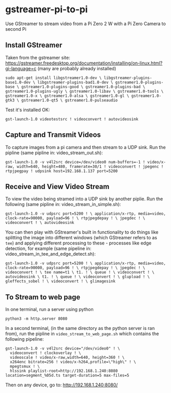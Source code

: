 # gstreamer-pi-to-pi
Use GStreamer to stream video from a Pi Zero 2 W with a Pi Zero Camera to second Pi

## Install GStreamer
Taken from the gstreamer site: https://gstreamer.freedesktop.org/documentation/installing/on-linux.html?gi-language=c
(many are probably already installed)

`sudo apt-get install libgstreamer1.0-dev \
	libgstreamer-plugins-base1.0-dev \
 	libgstreamer-plugins-bad1.0-dev \
  	gstreamer1.0-plugins-base \
   	gstreamer1.0-plugins-good \
    	gstreamer1.0-plugins-bad \
     	gstreamer1.0-plugins-ugly \
      	gstreamer1.0-libav \
       	gstreamer1.0-tools \
	gstreamer1.0-x \
 	gstreamer1.0-alsa \
  	gstreamer1.0-gl \
   	gstreamer1.0-gtk3 \
    	gstreamer1.0-qt5 \
     	gstreamer1.0-pulseaudio`

Test it's installed OK:

`gst-launch-1.0 videotestsrc ! videoconvert ! autovideosink`

## Capture and Transmit Videos
To capture images from a pi camera and then stream to a UDP sink.
Run the pipline (same pipline in: video_stream_out.sh):

`gst-launch-1.0 -v v4l2src device=/dev/video0 num-buffers=-1 ! video/x-raw, width=640, height=480, framerate=30/1 ! videoconvert ! jpegenc ! rtpjpegpay ! udpsink host=192.168.1.137 port=5200`

## Receive and View Video Stream
To view the video being stramed into a UDP sink by another piplie.
Run the following (same pipline in: video_stream_in_simple.sh):

`gst-launch-1.0 -v udpsrc port=5200 ! \
	application/x-rtp, media=video, clock-rate=90000, payload=96 ! \
	rtpjpegdepay ! \
	jpegdec ! \
	videoconvert ! \
	autovideosink`

You can then play with GStreamer's built in functionality to do things like splitting the image into different windows (which GStreamer refers to as `tee`) and applying different processing to these - processes like edge detection, for example (same pipeline in: video_stream_in_tee_and_edge_detect.sh):


`gst-launch-1.0 -v udpsrc port=5200 ! \
	application/x-rtp, media=video, clock-rate=90000, payload=96 ! \
	rtpjpegdepay ! \
	jpegdec ! \
	videoconvert ! \
	tee name=t1 \
	t1. ! \
		queue ! \
		videoconvert ! \
	autovideosink \
	t1. ! \
		queue ! \
		videoconvert ! \
		glupload ! \
		gleffects_sobel ! \
		videoconvert ! \
		glimagesink`

##


## To Stream to web page
In one terminal, run a server using python 

```
python3 -m http.server 8080
```

In a second terminal, (in the same directory as the python server is ran from), run the pipline in `video_stream_to_web_page.sh` which contains the following pipeline:
```
gst-launch-1.0 -v v4l2src device="/dev/video0" ! \
  videoconvert ! clockoverlay ! \
  videoscale ! video/x-raw,width=640, height=360 ! \
  x264enc bitrate=256 ! video/x-h264,profile=\"high\" ! \
  mpegtsmux ! \
  hlssink playlist-root=http://192.168.1.240:8080 location=segment_%05d.ts target-duration=5 max-files=5
```

Then on any device, go to: http://192.168.1.240:8080/
